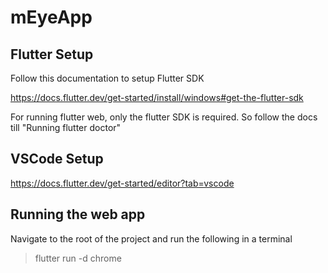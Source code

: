 # mEyeApp

## Flutter Setup

Follow this documentation to setup Flutter SDK

https://docs.flutter.dev/get-started/install/windows#get-the-flutter-sdk

For running flutter web, only the flutter SDK is required.
So follow the docs till "Running flutter doctor"

## VSCode Setup

https://docs.flutter.dev/get-started/editor?tab=vscode

## Running the web app

Navigate to the root of the project and run the following in a terminal

> flutter run -d chrome
